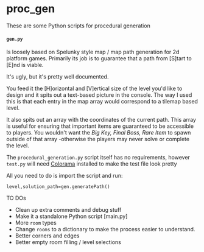 # proc_gen


These are some Python scripts for procedural generation

#### `gen.py` 
Is loosely based on Spelunky style map / map path generation for 2d platform games. Primarily its job is to guarantee that a path from [S]tart to [E]nd is viable. 

It's ugly, but it's pretty well documented.

You feed it the [H]orizontal and [V]ertical size of the level you'd like to design and it spits out a text-based picture in the console. The way I used this is that each entry in the map array would correspond to a tilemap based level. 

It also spits out an array with the coordinates of the current path. This array is useful for ensuring that important items are guaranteed to be accessible to players. You wouldn't want the *Big Key, Final Boss, Rare Item* to spawn outside of that array -otherwise the players may never solve or complete the level.

The `procedural_generation.py` script itself has no requirements, however `test.py` will need [Colorama](https://pypi.org/project/colorama/) installed to make the test file look pretty

All you need to do is import the script and run: 

`level,solution_path=gen.generatePath()`



TO DOs

- Clean up extra comments and debug stuff
- Make it a standalone Python script [main.py]
- More `room` types
- Change `rooms` to a dictionary to make the process easier to understand.
- Better corners and edges
- Better empty room filling / level selections
